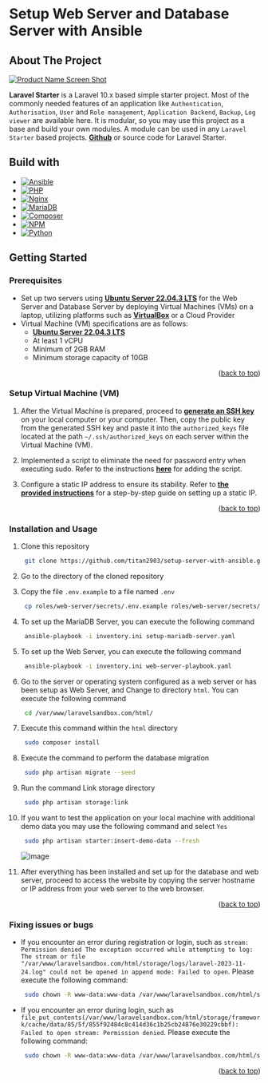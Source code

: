 <!-- Improved compatibility of back to top link: See: https://github.com/othneildrew/Best-README-Template/pull/73 -->
<a name="readme-top"></a>

# Setup Web Server and Database Server with Ansible

<!-- ABOUT THE PROJECT -->
## About The Project

[![Product Name Screen Shot][product-screenshot]][product-screenshot]

**Laravel Starter** is a Laravel 10.x based simple starter project. Most of the commonly needed features of an application like `Authentication`, `Authorisation`, `User` and `Role management`, `Application Backend`, `Backup`, `Log viewer` are available here. It is modular, so you may use this project as a base and build your own modules. A module can be used in any `Laravel Starter` based projects.
[**Github**](https://github.com/nasirkhan/laravel-starter) or source code for Laravel Starter.

## Build with

* [![Ansible][Ansible-image]][Ansible-url]
* [![PHP][php-image]][php-url]
* [![Nginx][nginx-image]][nginx-url]
* [![MariaDB][mariadb-image]][mariadb-url]
* [![Composer][composer-image]][composer-url]
* [![NPM][npm-image]][npm-url]
* [![Python][Python-image]][Python-url]

<!-- GETTING STARTED -->
## Getting Started

### Prerequisites

* Set up two servers using [**Ubuntu Server 22.04.3 LTS**](https://ubuntu.com/download/server) for the Web Server and Database Server by deploying Virtual Machines (VMs) on a laptop, utilizing platforms such as [**VirtualBox**](https://www.virtualbox.org/) or a Cloud Provider
* Virtual Machine (VM) specifications are as follows:
  * [**Ubuntu Server 22.04.3 LTS**](https://ubuntu.com/download/server)
  * At least 1 vCPU
  * Minimum of 2GB RAM
  * Minimum storage capacity of 10GB

<p align="right">(<a href="#readme-top">back to top</a>)</p>

### Setup Virtual Machine (VM)

1. After the Virtual Machine is prepared, proceed to [**generate an SSH key**](https://docs.github.com/en/authentication/connecting-to-github-with-ssh/generating-a-new-ssh-key-and-adding-it-to-the-ssh-agent) on your local computer or your computer. Then, copy the public key from the generated SSH key and paste it into the `authorized_keys` file located at the path `~/.ssh/authorized_keys` on each server within the Virtual Machine (VM).

2. Implemented a script to eliminate the need for password entry when executing sudo. Refer to the instructions [**here**](https://www.cyberciti.biz/faq/linux-unix-running-sudo-command-without-a-password/) for adding the script.

3. Configure a static IP address to ensure its stability. Refer to [**the provided instructions**](https://www.ardanisite.com/cara-setting-ip-address-ubuntu-server/) for a step-by-step guide on setting up a static IP.

<p align="right">(<a href="#readme-top">back to top</a>)</p>

### Installation and Usage

1. Clone this repository

   ```sh
    git clone https://github.com/titan2903/setup-server-with-ansible.git
   ```

2. Go to the directory of the cloned repository

3. Copy the file `.env.example` to a file named `.env`

   ```sh
    cp roles/web-server/secrets/.env.example roles/web-server/secrets/.env
   ```

4. To set up the MariaDB Server, you can execute the following command

   ```sh
    ansible-playbook -i inventory.ini setup-mariadb-server.yaml
   ```

5. To set up the Web Server, you can execute the following command

   ```sh
    ansible-playbook -i inventory.ini web-server-playbook.yaml
   ```

6. Go to the server or operating system configured as a web server or has been setup as Web Server, and Change to directory `html`. You can execute the following command

   ```sh
    cd /var/www/laravelsandbox.com/html/
   ```

7. Execute this command within the `html` directory

   ```sh
    sudo composer install
   ```

8. Execute the command to perform the database migration

   ```sh
    sudo php artisan migrate --seed
   ```

9. Run the command  Link storage directory

    ```sh
     sudo php artisan storage:link
    ```

10. If you want to test the application on your local machine with additional demo data you may use the following command and select `Yes`

    ```sh
     sudo php artisan starter:insert-demo-data --fresh
    ```

    ![image](https://ik.imagekit.io/ckb21lc9cd/Screenshot/Screenshot%20from%202023-11-25%2007-49-22_Ak66tOrTs.png?updatedAt=1700873378499)

11. After everything has been installed and set up for the database and web server, proceed to access the website by copying the server hostname or IP address from your web server to the web browser.

<p align="right">(<a href="#readme-top">back to top</a>)</p>

### Fixing issues or bugs

* If you encounter an error during registration or login, such as `stream: Permission denied The exception occurred while attempting to log: The stream or file "/var/www/laravelsandbox.com/html/storage/logs/laravel-2023-11-24.log" could not be opened in append mode: Failed to open`. Please execute the following command:

    ```sh
     sudo chown -R www-data:www-data /var/www/laravelsandbox.com/html/storage/logs/
    ```

* If you encounter an error during login, such as `file_put_contents(/var/www/laravelsandbox.com/html/storage/framework/cache/data/85/5f/855f92484c8c414d36c1b25cb24876e30229cbbf): Failed to open stream: Permission denied`. Please execute the following command:
  
    ```sh
     sudo chown -R www-data:www-data /var/www/laravelsandbox.com/html/storage/framework/cache/data/85
    ```

<p align="right">(<a href="#readme-top">back to top</a>)</p>

<!-- MARKDOWN LINKS & IMAGES -->
<!-- https://www.markdownguide.org/basic-syntax/#reference-style-links -->

[Ansible-url]: https://www.ansible.com/
[Ansible-image]: https://img.shields.io/badge/ansible-FFFFF0?style=for-the-badge&logo=ansible&logoColor=black
[product-screenshot]: https://ik.imagekit.io/ckb21lc9cd/Screenshot/Screenshot%20from%202023-11-25%2008-11-17_GzDHKSIaY.png?updatedAt=1700874692938
[php-url]: https://www.php.net/
[php-image]: https://img.shields.io/badge/php-7A86B8?style=for-the-badge&logo=php&logoColor=black
[nginx-url]: https://www.nginx.com/
[nginx-image]: https://img.shields.io/badge/nginx-228B22?style=for-the-badge&logo=nginx&logoColor=white
[mariadb-url]: https://mariadb.org/
[mariadb-image]: https://img.shields.io/badge/mariadb-FFFFF0?style=for-the-badge&logo=mariadb&logoColor=blue
[composer-url]: https://getcomposer.org/
[composer-image]: https://img.shields.io/badge/composer-FFFFF0?style=for-the-badge&logo=composer&logoColor=8B4513
[npm-url]: https://www.npmjs.com/
[npm-image]: https://img.shields.io/badge/npm-FF0000?style=for-the-badge&logo=npm&logoColor=white
[Python-url]: https://nextjs.org/
[Python-image]: https://img.shields.io/badge/python-FFFFF0?style=for-the-badge&logo=python&logoColor=blue